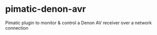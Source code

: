 # pimatic-denon-avr
Pimatic plugin to monitor &amp; control a Denon AV receiver over a network connection
